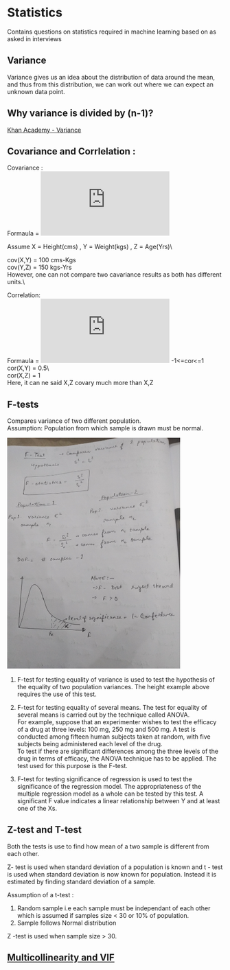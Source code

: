 # Statistics
Contains questions on statistics required in machine learning based on as asked in interviews


## Variance
Variance gives us an idea about the distribution of data around the mean, and thus from this distribution, we can work out where we can expect an unknown data point. 

## Why variance is divided by (n-1)?
[Khan Academy - Variance](https://www.khanacademy.org/math/ap-statistics/summarizing-quantitative-data-ap/more-standard-deviation/v/another-simulation-giving-evidence-that-n-1-gives-us-an-unbiased-estimate-of-variance)

## Covariance and Corrlelation :

Covariance :\
Formaula = ![first equation](https://latex.codecogs.com/gif.latex?%5Cfrac%7B%5Csum%20%28X-%5Cbar%7BX%7D%29%28Y-%5Cbar%7BY%7D%29%7D%7BN%7D)

Assume X  = Height(cms) , Y = Weight(kgs) , Z = Age(Yrs)\

cov(X,Y) = 100 cms-Kgs\
cov(Y,Z) = 150 kgs-Yrs\
However, one can not compare two cavariance results as both has different units.\

Correlation:\
Formaula = ![second equation](https://latex.codecogs.com/gif.latex?%5Cfrac%7Bcov%28X%2CY%29%7D%7Bcov%28X%29cov%28Y%29%7D)                 -1<=cor<=1\
cor(X,Y) = 0.5\            
cor(X,Z) = 1\
Here, it can ne said X,Z covary much more than X,Z 


## F-tests 

Compares variance of two different population.\
Assumption:  Population from which sample is drawn must be normal.


<img src="https://github.com/Adi1729/Statistics/blob/master/F test.jpg" width = 80%,  height = 80%>

   1. F-test for testing equality of variance is used to test the hypothesis of the equality of two population variances. The height example above requires the use of this test.
   
   2. F-test for testing equality of several means. The test for equality of several means is carried out by the technique called ANOVA.\
   For example, suppose that an experimenter wishes to test the efficacy of a drug at three levels: 100 mg, 250 mg and 500 mg. A test is conducted among fifteen human subjects taken at random, with five subjects being administered each level of the drug.\
To test if there are significant differences among the three levels of the drug in terms of efficacy, the ANOVA technique has to be applied. The test used for this purpose is the F-test.
   
   3. F-test for testing significance of regression is used to test the significance of the regression model. The appropriateness of the multiple regression model as a whole can be tested by this test. A significant F value indicates a linear relationship between Y and at least one of the Xs.

## Z-test and T-test

Both the tests is use to find how mean of a two sample is different from each other. 

Z- test is used when standard deviation of a population is known and t - test is used when standard deviation is now known for population. Instead it is estimated by finding standard deviation of a sample. 

Assumption of a t-test :
1. Random sample i.e each sample must be independant of each other which is assumed if samples size < 30 or 10% of population.
2. Sample follows Normal distribution

Z -test is used when sample size > 30.

## [Multicollinearity and VIF](https://newonlinecourses.science.psu.edu/stat501/node/347/)




 



